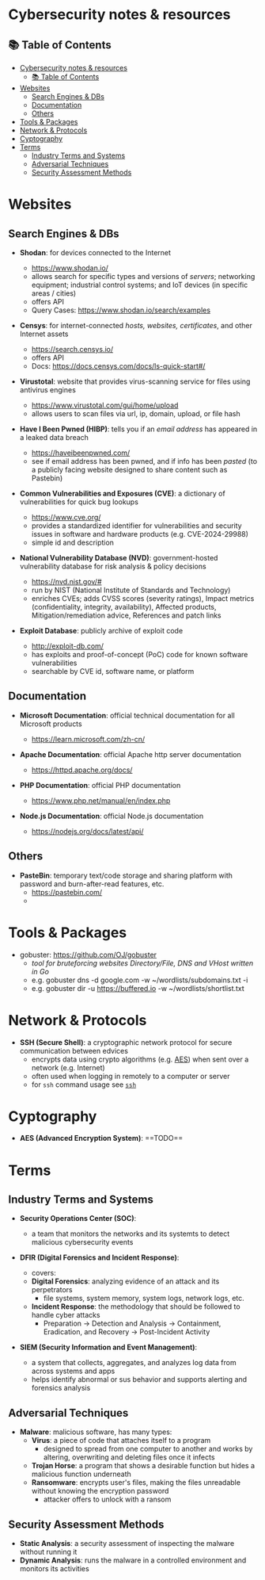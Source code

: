 # Cybersecurity notes & resources
## 📚 Table of Contents

- [Cybersecurity notes \& resources](#cybersecurity-notes--resources)
  - [📚 Table of Contents](#-table-of-contents)
- [Websites](#websites)
  - [Search Engines \& DBs](#search-engines--dbs)
  - [Documentation](#documentation)
  - [Others](#others)
- [Tools \& Packages](#tools--packages)
- [Network \& Protocols](#network--protocols)
- [Cyptography](#cyptography)
- [Terms](#terms)
  - [Industry Terms and Systems](#industry-terms-and-systems)
  - [Adversarial Techniques](#adversarial-techniques)
  - [Security Assessment Methods](#security-assessment-methods)

# Websites

## Search Engines & DBs

- **Shodan**: for devices connected to the Internet
    - https://www.shodan.io/
    - allows search for specific types and versions of *servers*; networking equipment; industrial control systems; and IoT devices (in specific areas / cities)
    - offers API
    - Query Cases: https://www.shodan.io/search/examples

- **Censys**: for internet-connected *hosts, websites, certificates*, and other Internet assets
    - https://search.censys.io/
    - offers API
    - Docs: https://docs.censys.com/docs/ls-quick-start#/

- **Virustotal**: website that provides virus-scanning service for files using antivirus engines
    - https://www.virustotal.com/gui/home/upload
    - allows users to scan files via url, ip, domain, upload, or file hash

- **Have I Been Pwned (HIBP)**: tells you if an *email address* has appeared in a leaked data breach
    - https://haveibeenpwned.com/
    - see if email address has been pwned, and if info has been *pasted* (to a publicly facing website designed to share content such as Pastebin)

- **Common Vulnerabilities and Exposures (CVE)**:  a dictionary of vulnerabilities for quick bug lookups
    - https://www.cve.org/
    - provides a standardized identifier for vulnerabilities and security issues in software and hardware products (e.g. CVE-2024-29988)
    - simple id and description

- **National Vulnerability Database (NVD)**: government-hosted vulnerability database for risk analysis & policy decisions
    - https://nvd.nist.gov/#
    - run by NIST (National Institute of Standards and Technology)
    - enriches CVEs; adds CVSS scores (severity ratings), Impact metrics (confidentiality, integrity, availability), Affected products, Mitigation/remediation advice, References and patch links

- **Exploit Database**: publicly archive of exploit code
    - http://exploit-db.com/
    - has exploits and proof-of-concept (PoC) code for known software vulnerabilities
    - searchable by CVE id, software name, or platform

## Documentation

- **Microsoft Documentation**: official technical documentation for all Microsoft products
    - https://learn.microsoft.com/zh-cn/

- **Apache Documentation**: official Apache http server documentation
    - https://httpd.apache.org/docs/

- **PHP Documentation**: official PHP documentation
    - https://www.php.net/manual/en/index.php

- **Node.js Documentation**: official Node.js documentation
    - https://nodejs.org/docs/latest/api/


## Others

- **PasteBin**: temporary text/code storage and sharing platform with password and burn-after-read features, etc.
    - https://pastebin.com/
    - 

# Tools & Packages

- gobuster: https://github.com/OJ/gobuster
    - *tool for bruteforcing websites Directory/File, DNS and VHost written in Go*
    - e.g.          gobuster dns -d google.com -w ~/wordlists/subdomains.txt -i
    - e.g.          gobuster dir -u https://buffered.io -w ~/wordlists/shortlist.txt

# Network & Protocols

- **SSH (Secure Shell)**: a cryptographic network protocol for secure communication between edvices
  - encrypts data using crypto algorithms (e.g. [AES](#aes-advanced-encryption-system)) when sent over a network (e.g. Internet)
  - often used when logging in remotely to a computer or server
  - for `ssh` command usage see [`ssh`](linux_notes.md#ssh)

# Cyptography

- **AES (Advanced Encryption System)**: ==TODO==

# Terms

## Industry Terms and Systems

- **Security Operations Center (SOC)**: 
    - a team that monitors the networks and its systemts to detect malicious cybersecurity events

- **DFIR (Digital Forensics and Incident Response)**:
    - covers:
    - **Digital Forensics**: analyzing evidence of an attack and its perpetrators
      - file systems, system memory, system logs, network logs, etc.
    - **Incident Response**: the methodology that should be followed to handle cyber attacks
      - Preparation -> Detection and Analysis -> Containment, Eradication, and Recovery -> Post-Incident Activity

- **SIEM (Security Information and Event Management)**:
  - a system that collects, aggregates, and analyzes log data from across systems and apps
  - helps identify abnormal or sus behavior and supports alerting and forensics analysis
    

## Adversarial Techniques

- **Malware**: malicious software, has many types:
  - **Virus**: a piece of code that attaches itself to a program
    - designed to spread from one computer to another and works by altering, overwriting and deleting files once it infects
  - **Trojan Horse**: a program that shows a desirable function but hides a malicious function underneath
  - **Ransomware**: encrypts user's files, making the files unreadable without knowing the encryption password
    - attacker offers to unlock with a ransom
  
## Security Assessment Methods

- **Static Analysis**: a security assessment of inspecting the malware without running it
- **Dynamic Analysis**: runs the malware in a controlled environment and monitors its activities